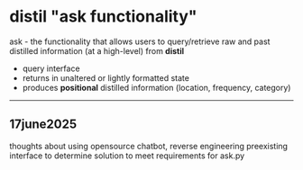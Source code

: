 # distil "ask functionality"
ask - the functionality that allows users to query/retrieve raw and past distilled information (at a high-level) from **distil**
- query interface
- returns in unaltered or lightly formatted state
- produces **positional** distilled information (location, frequency, category)

---
## 17june2025
thoughts about using opensource chatbot, reverse engineering preexisting interface to determine solution to meet requirements for ask.py

